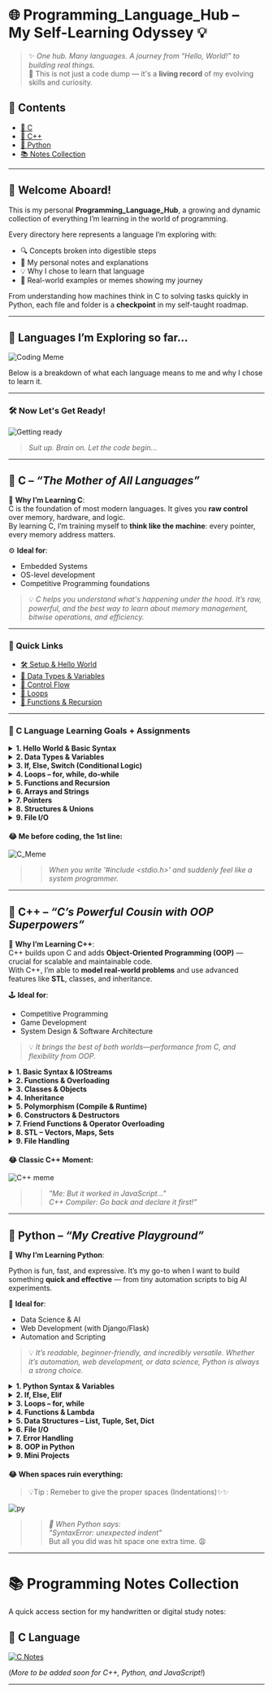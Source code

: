 # 🌐 Programming_Language_Hub – My Self-Learning Odyssey 💡

> ✨ *One hub. Many languages. A journey from “Hello, World!” to building real things.*  
> 📖 This is not just a code dump — it's a **living record** of my evolving skills and curiosity.


## 📂 Contents

- [🔵 C](#🔵-c)
- [🔷 C++](#🔷-c++)
- [🐍 Python](#🐍-python)
- [📚 Notes Collection](#📚-programming-notes-collection)

---

## 🚀 Welcome Aboard!

This is my personal **Programming_Language_Hub**, a growing and dynamic collection of everything I’m learning in the world of programming.

Every directory here represents a language I’m exploring with:
- 🔍 Concepts broken into digestible steps
- 📝 My personal notes and explanations
- 💡 Why I chose to learn that language
- 🤯 Real-world examples or memes showing my journey

From understanding how machines think in C to solving tasks quickly in Python, each file and folder is a **checkpoint** in my self-taught roadmap.

---

## 🧰 Languages I’m Exploring so far...

![Coding Meme](https://github.com/user-attachments/assets/2b26443f-699e-415d-8e0d-2eeb9766ac17)

Below is a breakdown of what each language means to me and why I chose to learn it.

---

### 🛠️ Now Let's Get Ready!

![Getting ready](https://github.com/user-attachments/assets/8906c470-4aeb-4d60-b9ee-76185395db1a)

> *Suit up. Brain on. Let the code begin...*

---

## 🔵 C – *“The Mother of All Languages”*

🧠 **Why I’m Learning C**:  
C is the foundation of most modern languages. It gives you **raw control** over memory, hardware, and logic.  
By learning C, I’m training myself to **think like the machine**: every pointer, every memory address matters.

⚙️ **Ideal for**:
- Embedded Systems
- OS-level development
- Competitive Programming foundations

> 💡 *C helps you understand what's happening under the hood. It’s raw, powerful, and the best way to learn about memory management, bitwise operations, and efficiency.*

---

### 🔗 Quick Links

- [🛠️ Setup & Hello World](./C%20Language/CHAPTER1.md)
- [🔢 Data Types & Variables](./C%20Language/Variables_DataTypes.md)
- [🔀 Control Flow](./C%20Language/Control_Statements.md)
- [🔂 Loops](./C%20Language/Loops.md)
- [🔧 Functions & Recursion](./C%20Language/Functions_Recursion.md)

---

### 📘 C Language Learning Goals + Assignments

<details>
<summary><strong>1. Hello World & Basic Syntax</strong></summary>

- 🧪 **Practice:**
  - [ ] Write a "Hello, World!" program.
  - [ ] Print your name, age, and college using `printf()`.
    ![Once more](https://github.com/user-attachments/assets/02d1f6fd-b71e-43ae-aee3-9c3cfef6322c)


- 📚 **Assignment:**
  - [ ] Create a greeting generator that asks for the user’s name and displays a welcome message.
  - [ ] Print ASCII values of all characters from A–Z.

</details>

<details>
<summary><strong>2. Data Types & Variables</strong></summary>

- 🧪 **Practice:**
  - [ ] Declare and print variables of all primitive data types.

    ![Once more](https://github.com/user-attachments/assets/fc5cdeb8-8f10-4ad0-87f8-8204e1088f5c)

- 📚 **Assignment:**
  - [ ] Write a program that swaps two numbers using a third variable.
  - [ ] Create a simple interest calculator.

</details>

<details>
<summary><strong>3. If, Else, Switch (Conditional Logic)</strong></summary>

- 🧪 **Practice:**
  - [ ] Find the largest of three numbers.
  - [ ] Check if a number is even or odd.
    
    ![Once more](https://github.com/user-attachments/assets/6565334d-47b3-4ad3-a139-852b5c9b29de)

- 📚 **Assignment:**
  - [ ] Make a grading system (input marks → output grade).
  - [ ] Build a calculator using `switch-case`.

</details>

<details>
<summary><strong>4. Loops – for, while, do-while</strong></summary>

- 🧪 **Practice:**
  - [ ] Print numbers 1 to 10 using each loop.
  - [ ] Create a table of any number.
        
    ![Once more](https://github.com/user-attachments/assets/a47d7820-32ce-4f7b-91b6-28282e0b8132)

- 📚 **Assignment:**
  - [ ] Print Floyd's Triangle & Pascal’s Triangle.
  - [ ] Find the factorial of a number.
  - [ ] Check for a prime number.

</details>

<details>
<summary><strong>5. Functions and Recursion</strong></summary>

- 🧪 **Practice:**
  - [ ] Write a function to calculate power of a number.
  - [ ] Factorial using recursion. 
  
    ![Once more](https://github.com/user-attachments/assets/ccb5f55a-c878-43a2-adfe-4a445a7631bc)

- 📚 **Assignment:**
  - [ ] Create a menu-driven program for area calculations (circle, square, triangle).
  - [ ] Fibonacci series using recursion.

</details>

<details>
<summary><strong>6. Arrays and Strings</strong></summary>

- 🧪 **Practice:**
  - [ ] Take array input and display the sum.
  - [ ] Reverse a string.
    
    ![Once more](https://github.com/user-attachments/assets/992cca2a-ffcc-4040-abf6-030d2167d83a)

- 📚 **Assignment:**
  - [ ] Sort an array using bubble sort.
  - [ ] Check whether a string is a palindrome.
  - [ ] Find the frequency of elements in an array.

</details>

<details>
<summary><strong>7. Pointers</strong></summary>

- 🧪 **Practice:**
  - [ ] Print the address of a variable using pointers.
  - [ ] Use pointer to access array elements.
    
    ![Once more](https://github.com/user-attachments/assets/13488d2e-f175-4eba-b843-d2c60ddd8f04)

- 📚 **Assignment:**
  - [ ] Swap numbers using pointers.
  - [ ] Write a program to find length of a string using pointers.
  - [ ] Pointer to pointer example (chained referencing).

</details>

<details>
<summary><strong>8. Structures & Unions</strong></summary>

- 🧪 **Practice:**
  - [ ] Define a structure for student details (roll, name, marks).
  - [ ] Input and print structure data.
    
    ![Once more](https://github.com/user-attachments/assets/92a39948-bfec-4857-a994-2a61bec7b18d)

- 📚 **Assignment:**
  - [ ] Store and display 5 students’ details using structures.
  - [ ] Use `union` to demonstrate memory sharing concept.
  - [ ] Nested structure: Student with address sub-structure.

</details>

<details>
<summary><strong>9. File I/O</strong></summary>

- 🧪 **Practice:**
  - [ ] Write to a text file and read from it.
    
    ![Once more](https://github.com/user-attachments/assets/4b0788e1-70dc-4bce-82bd-716298a9335e)

- 📚 **Assignment:**
  - [ ] Create a contact book: take input for name and number, store in file.
  - [ ] Count total number of lines and words in a file.
  - [ ] Copy contents of one file into another.

</details>



#### 😂 Me before coding, the 1st line:

![C_Meme](https://github.com/user-attachments/assets/a89c7c42-2cf9-46b4-b690-8e4ec1ce955a)

>> *When you write '#include <stdio.h>' and suddenly feel like a system programmer.*

---

## 🔷 C++ – *“C’s Powerful Cousin with OOP Superpowers”*

🎯 **Why I’m Learning C++**:  
C++ builds upon C and adds **Object-Oriented Programming (OOP)** — crucial for scalable and maintainable code.  
With C++, I’m able to **model real-world problems** and use advanced features like **STL**, classes, and inheritance.

🕹️ **Ideal for**:
- Competitive Programming
- Game Development
- System Design & Software Architecture

> 💡 *It brings the best of both worlds—performance from C, and flexibility from OOP.*


<details>
<summary><strong>1. Basic Syntax & IOStreams</strong></summary>

- 🧪 **Practice:**
  - [ ] Write a "Hello World" using `cout`.
  - [ ] Take user input and output multiple data types.
      
    ![Once more](https://github.com/user-attachments/assets/63762732-4f1c-41b0-b152-3d22ef121bc9)

- 📚 **Assignment:**
  - [ ] Create a simple login system that checks username and password.
  - [ ] Build a mini program that adds two numbers with user input.

</details>

<details>
<summary><strong>2. Functions & Overloading</strong></summary>

- 🧪 **Practice:**
  - [ ] Write a function to add two numbers.
  - [ ] Create overloaded functions for integer, float, and double addition.
        
      ![Once more](https://github.com/user-attachments/assets/a6af0857-0de7-4447-acda-4555deff8861)

- 📚 **Assignment:**
  - [ ] Build a temperature converter (Celsius ↔ Fahrenheit).
  - [ ] Create a calculator using function overloading.
        

</details>

<details>
<summary><strong>3. Classes & Objects</strong></summary>

- 🧪 **Practice:**
  - [ ] Define a class with private variables and public methods.
  - [ ] Create object and access methods.
        
      ![Once more](https://github.com/user-attachments/assets/b19b5bad-2d51-4261-9210-cf97918faece)

- 📚 **Assignment:**
  - [ ] Design a BankAccount class: deposit, withdraw, balance.
  - [ ] Create a Rectangle class with area and perimeter functions.

</details>

<details>
<summary><strong>4. Inheritance</strong></summary>

- 🧪 **Practice:**
  - [ ] Implement single and multilevel inheritance.
  - [ ] Use `protected` access modifier.
        
      ![Once more](https://github.com/user-attachments/assets/e9e10e60-c446-40aa-a1a3-95dc401cf558)

- 📚 **Assignment:**
  - [ ] Vehicle → Car → ElectricCar inheritance example.
  - [ ] Staff → Teacher → SubjectTeacher hierarchy.

</details>

<details>
<summary><strong>5. Polymorphism (Compile & Runtime)</strong></summary>

- 🧪 **Practice:**
  - [ ] Function and operator overloading examples.
  - [ ] Virtual function implementation.
        
      ![Once more](https://github.com/user-attachments/assets/429e569b-f7c1-4dce-b513-f3007e4cd217)

- 📚 **Assignment:**
  - [ ] Create Shape base class, and derive Circle, Square with overridden `area()` function.
  - [ ] Demonstrate function overriding using virtual functions.

</details>

<details>
<summary><strong>6. Constructors & Destructors</strong></summary>

- 🧪 **Practice:**
  - [ ] Default, parameterized, and copy constructor examples.
        
    ![Once more](https://github.com/user-attachments/assets/4a463deb-6013-4387-95fa-0732a17bd6ec)

- 📚 **Assignment:**
  - [ ] Build a class that logs object creation and destruction (constructors/destructors).
  - [ ] Use constructor initialization lists.

</details>

<details>
<summary><strong>7. Friend Functions & Operator Overloading</strong></summary>

- 🧪 **Practice:**
  - [ ] Demonstrate friend function accessing private members.

  ![Once more](https://github.com/user-attachments/assets/5c5183d4-0522-4d4c-af47-882b22ca9b18)

- 📚 **Assignment:**
  - [ ] Overload `+` to add two complex numbers.
  - [ ] Overload `==` to compare two objects.

</details>

<details>
<summary><strong>8. STL – Vectors, Maps, Sets</strong></summary>

- 🧪 **Practice:**
  - [ ] Vector input/output and manipulation.
  - [ ] Use maps to store key-value pairs.
      
    ![Once more](https://github.com/user-attachments/assets/84819617-5a69-4655-96d0-5541b6bfbe41)

- 📚 **Assignment:**
  - [ ] Implement frequency counter using maps.
  - [ ] Sort a list of names using sets.

</details>

<details>
<summary><strong>9. File Handling</strong></summary>

- 🧪 **Practice:**
  - [ ] Read/write to a file using `fstream`.
    
    ![Once more](https://github.com/user-attachments/assets/772280c6-94ab-4d51-b886-8e2a5dcc6f38)

- 📚 **Assignment:**
  - [ ] Student data entry and report card generator.
  - [ ] Append data to a file and count total entries.

</details>


#### 😂 Classic C++ Moment:
![C++ meme](https://github.com/user-attachments/assets/38cc2c31-5018-4745-8062-5e12cfa04477)

>> *"Me: But it worked in JavaScript..."  
>> C++ Compiler: Go back and declare it first!"*



---

## 🐍 Python – *“My Creative Playground”*


🌈 **Why I’m Learning Python**:  

Python is fun, fast, and expressive. It’s my go-to when I want to build something **quick and effective** — from tiny automation scripts to big AI experiments.

🧠 **Ideal for**:
- Data Science & AI
- Web Development (with Django/Flask)
- Automation and Scripting

> 💡 *It’s readable, beginner-friendly, and incredibly versatile. Whether it’s automation, web development, or data science, Python is always a strong choice.*

<details>
<summary><strong>1. Python Syntax & Variables</strong></summary>

- 🧪 **Practice:**
  - [ ] Print “Hello, World!”
  - [ ] Assign and print variables of different types.
    
    ![Once more](https://github.com/user-attachments/assets/5ea08766-46ae-4b99-8c46-98007d9cb784)

- 📚 **Assignment:**
  - [ ] Build a BMI calculator.
  - [ ] Create a pattern using print (e.g., triangle of stars).

</details>

<details>
<summary><strong>2. If, Else, Elif</strong></summary>

- 🧪 **Practice:**
  - [ ] Write a program to check leap year.
  - [ ] Use if-elif to create a basic calculator.

    ![Once more](https://github.com/user-attachments/assets/9a64b062-1a0a-4841-b26f-ff25f0f92fd8)

- 📚 **Assignment:**
  - [ ] Build a grading system.
  - [ ] Create a number guessing game.

</details>

<details>
<summary><strong>3. Loops – for, while</strong></summary>

- 🧪 **Practice:**
  - [ ] Print all even numbers between 1–100.
  - [ ] Find factorial using loop.

    ![Once more](https://github.com/user-attachments/assets/f3333d83-a0e3-422b-9688-70671bea7ec7)

- 📚 **Assignment:** 
  - [ ] Check if a number is prime.
  - [ ] Multiplication table generator.

</details>

<details>
<summary><strong>4. Functions & Lambda</strong></summary>

- 🧪 **Practice:**
  - [ ] Write a function to calculate square of a number.
  - [ ] Use lambda to sort a list.
    
    ![Once more](https://github.com/user-attachments/assets/c216373f-8e60-4dc1-9660-e87e84c416d3)

- 📚 **Assignment:**
  - [ ] Build a calculator using functions.
  - [ ] Pass function as argument to another function.

</details>

<details>
<summary><strong>5. Data Structures – List, Tuple, Set, Dict</strong></summary>

- 🧪 **Practice:**
  - [ ] Create and modify all 4 types of structures.
    
    ![Once more](https://github.com/user-attachments/assets/e8c1ee46-e664-4a27-ab8d-abc681b161af)

- 📚 **Assignment:**
  - [ ] Word frequency counter using dictionary.
  - [ ] Student record using nested dictionary.

</details>

<details>
<summary><strong>6. File I/O</strong></summary>

- 🧪 **Practice:**
  - [ ] Read from and write to a file.
    
    ![Once more](https://github.com/user-attachments/assets/2d7d31d2-1297-40c0-abfb-e7748b2d8e4d)


- 📚 **Assignment:**
  - [ ] Create a to-do list app with save/load functionality.
  - [ ] Count number of lines, words, and characters in a file.

</details>

<details>
<summary><strong>7. Error Handling</strong></summary>

- 🧪 **Practice:**
  - [ ] Handle division by zero error.
  - [ ] Use `try/except/finally`.
    
    ![Once more](https://github.com/user-attachments/assets/7b9dade9-f533-4c22-9fa3-8d962fe94ec4)

- 📚 **Assignment:**
  - [ ] Validate user input (e.g., number input only).
  - [ ] Custom exception for age verification.

</details>

<details>
<summary><strong>8. OOP in Python</strong></summary>

- 🧪 **Practice:**
  - [ ] Create a simple class and object.
    
    ![Once more](https://github.com/user-attachments/assets/d4dc3ad4-b425-485f-8dcc-e13d8caffa62)

- 📚 **Assignment:**
  - [ ] Build a Student class with mark calculation.
  - [ ] Create an Employee management class with inheritance.

</details>

<details>
<summary><strong>9. Mini Projects</strong></summary>

- 🧪 **Practice:**
  - [ ] Create a number guessing game.
  - [ ] Build a basic calculator.

    ![Once more](https://github.com/user-attachments/assets/e4b461ed-c8f5-4062-bbf9-35772303e186)

- 📚 **Assignment:**
  - [ ] To-do list (with file storage)
  - [ ] Contact book CLI app
  - [ ] Rock-Paper-Scissors Game

</details>

#### 😂 When spaces ruin everything:

> 💡Tip : Remeber to give the proper spaces (Indentations)✨✨

![py](https://github.com/user-attachments/assets/219867b6-bd18-49de-9c9f-452347a06bfc)

>> *🐍 When Python says:*  
>> _"SyntaxError: unexpected indent"_  
>> But all you did was hit space one extra time. 😩


---


# 📚 Programming Notes Collection

A quick access section for my handwritten or digital study notes:

## 🔹 C Language  
[![C Notes](https://img.shields.io/badge/View%20PDF-Click%20Here-blue?logo=google-drive)](https://drive.google.com/file/d/1o6LI0p-68jOayya3fqRuIFaaILSTJfYR/view)

(*More to be added soon for C++, Python, and JavaScript!*)



---

